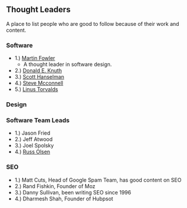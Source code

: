 ## Thought Leaders
A place to list people who are good to follow because of their work and content.


### Software
- 1.) [Martin Fowler](https://martinfowler.com/) 
   - A thought leader in software design.
- 2.) [Donald E. Knuth](https://www-cs-faculty.stanford.edu/~knuth/)
- 3.) [Scott Hanselman](https://www.hanselman.com/)
- 4.) [Steve Mcconnell](https://stevemcconnell.com/)
- 5.) [Linus Torvalds](https://github.com/torvalds)


### Design


### Software Team Leads
- 1.) Jason Fried
- 2.) Jeff Atwood
- 3.) Joel Spolsky 
- 4.) [Russ Olsen](http://russolsen.com/)


### SEO
 - 1.) Matt Cuts, Head of Google Spam Team, has good content on SEO
 - 2.) Rand Fishkin, Founder of Moz
 - 3.) Danny Sullivan, been writing SEO since 1996
 - 4.) Dharmesh Shah, Founder of Hubpsot




